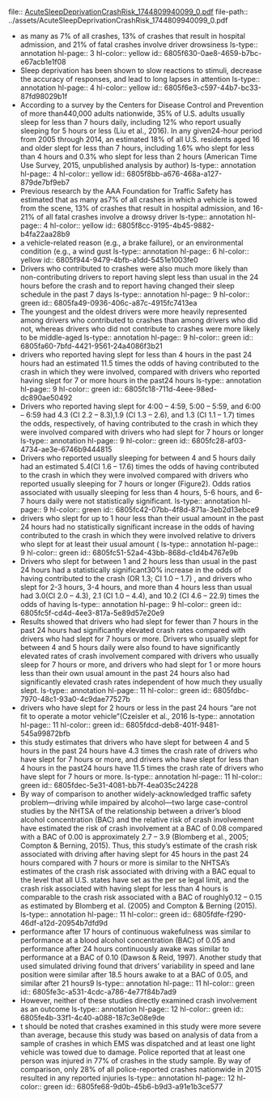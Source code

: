 file:: [AcuteSleepDeprivationCrashRisk_1744809940099_0.pdf](../assets/AcuteSleepDeprivationCrashRisk_1744809940099_0.pdf)
file-path:: ../assets/AcuteSleepDeprivationCrashRisk_1744809940099_0.pdf

- as many as 7% of all crashes, 13% of crashes that result in hospital admission, and 21% of fatal crashes involve driver drowsiness
  ls-type:: annotation
  hl-page:: 3
  hl-color:: yellow
  id:: 6805f630-0ae8-4659-b7bc-e67acb1e1f08
- Sleep deprivation has been shown to slow reactions to stimuli, decrease the accuracy of responses, and lead to long lapses in attention 
  ls-type:: annotation
  hl-page:: 4
  hl-color:: yellow
  id:: 6805f6e3-c597-44b7-bc33-87fd98029b1f
- According to a survey by the Centers for Disease Control and Prevention of more than440,000 adults nationwide, 35% of U.S. adults usually sleep for less than 7 hours daily, including 12% who report usually sleeping for 5 hours or less (Liu et al., 2016). In any given24-hour period from 2005 through 2014, an estimated 18% of all U.S. residents aged 16 and older slept for less than 7 hours, including 1.6% who slept for less than 4 hours and 0.3% who slept for less than 2 hours (American Time Use Survey, 2015, unpublished analysis by author)
  ls-type:: annotation
  hl-page:: 4
  hl-color:: yellow
  id:: 6805f8bb-a676-468a-a127-879de7bf9eb7
- Previous research by the AAA Foundation for Traffic Safety has estimated that as many as7% of all crashes in which a vehicle is towed from the scene, 13% of crashes that result in hospital admission, and 16-21% of all fatal crashes involve a drowsy driver
  ls-type:: annotation
  hl-page:: 4
  hl-color:: yellow
  id:: 6805f8cc-9195-4b45-9882-b4fa22aa28b9
- a vehicle-related reason (e.g., a brake failure), or an environmental condition (e.g., a wind gust
  ls-type:: annotation
  hl-page:: 6
  hl-color:: yellow
  id:: 6805f944-9479-4bfb-a1dd-5451e1003fe0
- Drivers who contributed to crashes were also much more likely than non-contributing drivers to report having slept less than usual in the 24 hours before the crash and to report having changed their sleep schedule in the past 7 days
  ls-type:: annotation
  hl-page:: 9
  hl-color:: green
  id:: 6805fa49-0936-406c-a87c-4915fc7413ea
- The youngest and the oldest drivers were more heavily represented among drivers who contributed to crashes than among drivers who did not, whereas drivers who did not contribute to crashes were more likely to be middle-aged
  ls-type:: annotation
  hl-page:: 9
  hl-color:: green
  id:: 6805fa60-7bfd-4421-9561-24a4086f3b21
- drivers who reported having slept for less than 4 hours in the past 24 hours had an estimated 11.5 times the odds of having contributed to the crash in which they were involved, compared with drivers who reported having slept for 7 or more hours in the past24 hours 
  ls-type:: annotation
  hl-page:: 9
  hl-color:: green
  id:: 6805fc18-711d-4eee-98ed-dc890ae50492
- Drivers who reported having slept for 4:00 – 4:59, 5:00 – 5:59, and 6:00 – 6:59 had 4.3 (CI 2.2 – 8.3),1.9 (CI 1.3 – 2.6), and 1.3 (CI 1.1 – 1.7) times the odds, respectively, of having contributed to the crash in which they were involved compared with drivers who had slept for 7 hours or longer
  ls-type:: annotation
  hl-page:: 9
  hl-color:: green
  id:: 6805fc28-af03-4734-ae3e-6746b9444815
- Drivers who reported usually sleeping for between 4 and 5 hours daily had an estimated 5.4(CI 1.6 – 17.6) times the odds of having contributed to the crash in which they were involved compared with drivers who reported usually sleeping for 7 hours or longer (Figure2). Odds ratios associated with usually sleeping for less than 4 hours, 5-6 hours, and 6-7 hours daily were not statistically significant.
  ls-type:: annotation
  hl-page:: 9
  hl-color:: green
  id:: 6805fc42-07bb-4f8d-871a-3eb2d13ebce9
- drivers who slept for up to 1 hour less than their usual amount in the past 24 hours had no statistically significant increase in the odds of having contributed to the crash in which they were involved relative to drivers who slept for at least their usual amount (
  ls-type:: annotation
  hl-page:: 9
  hl-color:: green
  id:: 6805fc51-52a4-43bb-868d-c1d4b4767e9b
- Drivers who slept for between 1 and 2 hours less than usual in the past 24 hours had a statistically significant30% increase in the odds of having contributed to the crash (OR 1.3; CI 1.0 – 1.7) , and drivers who slept for 2-3 hours, 3-4 hours, and more than 4 hours less than usual had 3.0(CI 2.0 – 4.3), 2.1 (CI 1.0 – 4.4), and 10.2 (CI 4.6 – 22.9) times the odds of having
  ls-type:: annotation
  hl-page:: 9
  hl-color:: green
  id:: 6805fc5f-cd4d-4ee3-817a-5e89d57e20e9
- Results showed that drivers who had slept for fewer than 7 hours in the past 24 hours had significantly elevated crash rates compared with drivers who had slept for 7 hours or more. Drivers who usually slept for between 4 and 5 hours daily were also found to have significantly elevated rates of crash involvement compared with drivers who usually sleep for 7 hours or more, and drivers who had slept for 1 or more hours less than their own usual amount in the past 24 hours also had significantly elevated crash rates independent of how much they usually slept.
  ls-type:: annotation
  hl-page:: 11
  hl-color:: green
  id:: 6805fdbc-7970-48c1-93a0-4c9dae77527b
- drivers who have slept for 2 hours or less in the past 24 hours “are not fit to operate a motor vehicle”(Czeisler et al., 2016
  ls-type:: annotation
  hl-page:: 11
  hl-color:: green
  id:: 6805fdcd-deb8-401f-9481-545a99872bfb
- this study estimates that drivers who have slept for between 4 and 5 hours in the past 24 hours have 4.3 times the crash rate of drivers who have slept for 7 hours or more, and drivers who have slept for less than 4 hours in the past24 hours have 11.5 times the crash rate of drivers who have slept for 7 hours or more.
  ls-type:: annotation
  hl-page:: 11
  hl-color:: green
  id:: 6805fdec-5e31-4081-bb7f-4ea035c24228
- By way of comparison to another widely-acknowledged traffic safety problem—driving while impaired by alcohol—two large case-control studies by the NHTSA of the relationship between a driver’s blood alcohol concentration (BAC) and the relative risk of crash involvement have estimated the risk of crash involvement at a BAC of 0.08 compared with a BAC of 0.00 is approximately 2.7 – 3.9 (Blomberg et al., 2005; Compton & Berning, 2015). Thus, this study’s estimate of the crash risk associated with driving after having slept for 45 hours in the past 24 hours compared with 7 hours or more is similar to the NHTSA’s estimates of the crash risk associated with driving with a BAC equal to the level that all U.S. states have set as the per se legal limit, and the crash risk associated with having slept for less than 4 hours is comparable to the crash risk associated with a BAC of roughly0.12 – 0.15 as estimated by Blomberg et al. (2005) and Compton & Berning (2015).
  ls-type:: annotation
  hl-page:: 11
  hl-color:: green
  id:: 6805fdfe-f290-46df-a12d-20954b7dfd9d
- performance after 17 hours of continuous wakefulness was similar to performance at a blood alcohol concentration (BAC) of 0.05 and performance after 24 hours continuously awake was similar to performance at a BAC of 0.10 (Dawson & Reid, 1997). Another study that used simulated driving found that drivers’ variability in speed and lane position were similar after 18.5 hours awake to at a BAC of 0.05, and similar after 21 hours9
  ls-type:: annotation
  hl-page:: 11
  hl-color:: green
  id:: 6805fe3c-a531-4cdc-a786-4e77f84b7ad9
- However, neither of these studies directly examined crash involvement as an outcome
  ls-type:: annotation
  hl-page:: 12
  hl-color:: green
  id:: 6805fe4b-33f1-4c40-a088-187c3e08e9de
- t should be noted that crashes examined in this study were more severe than average, because this study was based on analysis of data from a sample of crashes in which EMS was dispatched and at least one light vehicle was towed due to damage. Police reported that at least one person was injured in 77% of crashes in the study sample. By way of comparison, only 28% of all police-reported crashes nationwide in 2015 resulted in any reported injuries
  ls-type:: annotation
  hl-page:: 12
  hl-color:: green
  id:: 6805fe68-9d0b-45b6-b9d3-a91e1b3ce577